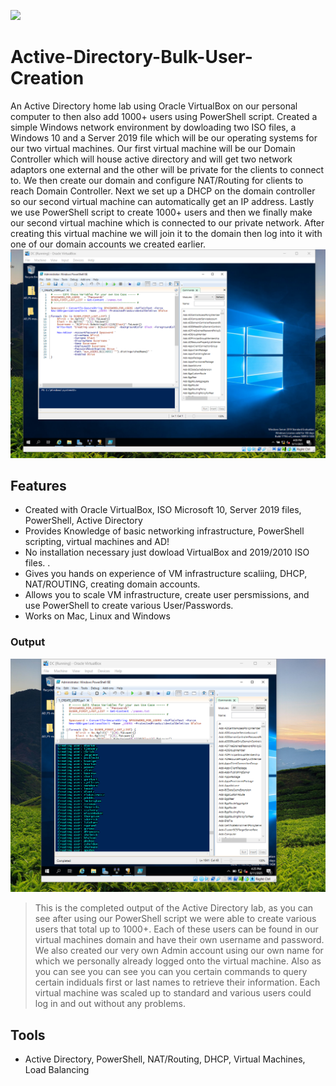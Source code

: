 ![](https://ecostruxure-building-help.se.com/graphics/en-US/graphics23401.png)

# Active-Directory-Bulk-User-Creation

An Active Directory home lab using Oracle VirtualBox on our personal computer to then also add 1000+ users using PowerShell script. Created a simple Windows network environment by dowloading two ISO files, a Windows 10 and a Server 2019 file which will be our operating systems for our two virtual machines. Our first virtual machine will be our Domain Controller which will house active directory and will get two network adaptors one external and the other will be private for the clients to connect to. We then create our domain and configure NAT/Routing for clients to reach Domain Controller. Next we set up a DHCP on the domain controller so our second virtual machine can automatically get an IP address. Lastly we use PowerShell script to create 1000+ users and then we finally make our second virtual machine which is connected to our private network. After creating this virtual machine we will join it to the domain then log into it with one of our domain accounts we created earlier.
![](https://github.com/Dsuleodu1/Active-Directory-Bulk-User-Creation/blob/main/Screenshot%202025-06-11%20160954.png)

## Features

- Created with Oracle VirtualBox, ISO Microsoft 10, Server 2019 files, PowerShell, Active Directory
- Provides Knowledge of basic networking infrastructure, PowerShell scripting, virtual machines and AD!
- No installation necessary just dowload VirtualBox and 2019/2010 ISO files. ![]().
- Gives you hands on experience of VM infrastructure scaliing, DHCP, NAT/ROUTING, creating domain accounts.
- Allows you to scale VM infrastructure, create user persmissions, and use PowerShell to create various       User/Passwords.
- Works on Mac, Linux and Windows

### Output

![](https://github.com/Dsuleodu1/Active-Directory-Bulk-User-Creation/blob/main/Screenshot%202025-06-11%20162543.png)

> This is the completed output of the Active Directory lab, as you can see after using our PowerShell script we were able to create various users that total up to 1000+. Each of these users can be found in our virtual machines domain and have their own username and password. We also created our very own Admin account using our own name for which we personally already logged onto the virtual machine. Also as you can see you can see you can you certain commands to query certain indiduals first or last names to retrieve their information. Each virtual machine was scaled up to standard and various users could log in and out without any problems. 

## Tools
- Active Directory, PowerShell, NAT/Routing, DHCP, Virtual Machines, Load Balancing
